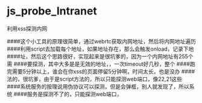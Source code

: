 # js_probe_Intranet
利用xss探测内网

####这个小工具的原理很简单，通过webrtc获取内网地址，然后将内网地址遍历
####利用script去加载每个地址，如果地址存在，那么会触发onload，记录下地
####址，然后这个思路很好，实现起来是很坑爹的，因为一个内网地址有255个需
####要探测，其中大多是是无效的地址，，一次timeout好几秒，整个
####跑完需要5分钟以上，谁会在你xss的页面停留5分钟啊，时间太长，也是没办
####法的，很坑爹，由于是script方法的，所以只能探测web端口，像22,21这些
####系统服务的按理说用伪协议可以探测，但是会弹框，别人就发现了，所以系统
####服务是探测不了的，只能探测web端口，
